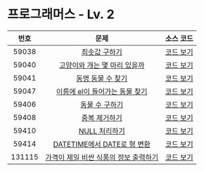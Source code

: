 # 프로그래머스 - Lv. 2

|번호|문제|소스 코드|
|:-:|:-:|:-:|
|59038|[최솟값 구하기](https://school.programmers.co.kr/learn/courses/30/lessons/59038)|[코드 보기](https://github.com/kimta2hwan/sql-problem-solving/blob/main/programmers/level2/src/P59038.sql)|
|59040|[고양이와 개는 몇 마리 있을까](https://school.programmers.co.kr/learn/courses/30/lessons/59040)|[코드 보기](https://github.com/kimta2hwan/sql-problem-solving/blob/main/programmers/level2/src/P59040.sql)|
|59041|[동명 동물 수 찾기](https://school.programmers.co.kr/learn/courses/30/lessons/59041)|[코드 보기](https://github.com/kimta2hwan/sql-problem-solving/blob/main/programmers/level2/src/P59041.sql)|
|59047|[이름에 el이 들어가는 동물 찾기](https://school.programmers.co.kr/learn/courses/30/lessons/59047)|[코드 보기](https://github.com/kimta2hwan/sql-problem-solving/blob/main/programmers/level2/src/P59047.sql)|
|59406|[동물 수 구하기](https://school.programmers.co.kr/learn/courses/30/lessons/59406)|[코드 보기](https://github.com/kimta2hwan/sql-problem-solving/blob/main/programmers/level2/src/P59406.sql)|
|59408|[중복 제거하기](https://school.programmers.co.kr/learn/courses/30/lessons/59408)|[코드 보기](https://github.com/kimta2hwan/sql-problem-solving/blob/main/programmers/level2/src/P59408.sql)|
|59410|[NULL 처리하기](https://school.programmers.co.kr/learn/courses/30/lessons/59410)|[코드 보기](https://github.com/kimta2hwan/sql-problem-solving/blob/main/programmers/level2/src/P59410.sql)|
|59414|[DATETIME에서 DATE로 형 변환](https://school.programmers.co.kr/learn/courses/30/lessons/59414)|[코드 보기](https://github.com/kimta2hwan/sql-problem-solving/blob/main/programmers/level2/src/P59414.sql)|
|131115|[가격이 제일 비싼 식품의 정보 출력하기](https://school.programmers.co.kr/learn/courses/30/lessons/131115)|[코드 보기](https://github.com/kimta2hwan/sql-problem-solving/blob/main/programmers/level2/src/P131115.sql)|
